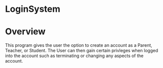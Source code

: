 # LoginSystem

# Overview
This program gives the user the option to create an account as a Parent, Teacher, or Student. The User can then gain certain privleges when logged into the account such as terminating or changing any aspects of the account.
